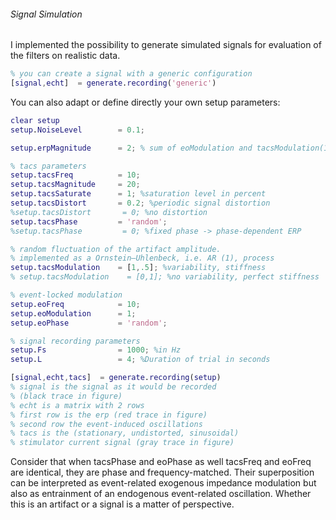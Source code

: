 ###### Signal Simulation
I implemented the possibility to generate simulated signals for evaluation of the filters on realistic data.
```matlab
% you can create a signal with a generic configuration
[signal,echt]  = generate.recording('generic')
```
You can also adapt or define directly your own setup parameters:
```matlab
clear setup
setup.NoiseLevel        = 0.1;

setup.erpMagnitude      = 2; % sum of eoModulation and tacsModulation(1)

% tacs parameters
setup.tacsFreq          = 10;
setup.tacsMagnitude     = 20;
setup.tacsSaturate      = 1; %saturation level in percent
setup.tacsDistort       = 0.2; %periodic signal distortion
%setup.tacsDistort       = 0; %no distortion
setup.tacsPhase         = 'random';
%setup.tacsPhase         = 0; %fixed phase -> phase-dependent ERP

% random fluctuation of the artifact amplitude.
% implemented as a Ornstein–Uhlenbeck, i.e. AR (1), process
setup.tacsModulation    = [1,.5]; %variability, stiffness
% setup.tacsModulation    = [0,1]; %no variability, perfect stiffness

% event-locked modulation
setup.eoFreq            = 10;
setup.eoModulation      = 1;
setup.eoPhase           = 'random';

% signal recording parameters
setup.Fs                = 1000; %in Hz
setup.L                 = 4; %Duration of trial in seconds

[signal,echt,tacs]  = generate.recording(setup)
% signal is the signal as it would be recorded
% (black trace in figure)
% echt is a matrix with 2 rows
% first row is the erp (red trace in figure)
% second row the event-induced oscillations
% tacs is the (stationary, undistorted, sinusoidal)
% stimulator current signal (gray trace in figure)
```
Consider that when tacsPhase and eoPhase as well tacsFreq and eoFreq are identical, they are phase and frequency-matched. Their superposition can be interpreted as event-related exogenous impedance modulation but also as entrainment of an endogenous event-related oscillation. Whether this is an artifact or a signal is a matter of perspective.
